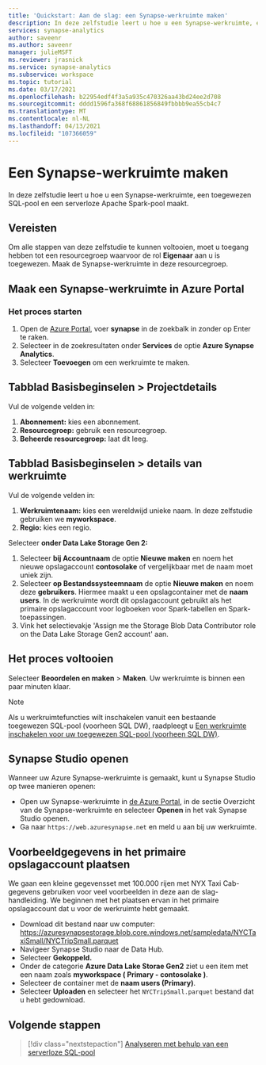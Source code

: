 ```yaml
---
title: 'Quickstart: Aan de slag: een Synapse-werkruimte maken'
description: In deze zelfstudie leert u hoe u een Synapse-werkruimte, een toegewezen SQL-pool en een serverloze Apache Spark-pool maakt.
services: synapse-analytics
author: saveenr
ms.author: saveenr
manager: julieMSFT
ms.reviewer: jrasnick
ms.service: synapse-analytics
ms.subservice: workspace
ms.topic: tutorial
ms.date: 03/17/2021
ms.openlocfilehash: b22954edf4f3a5a935c470326aa43bd24ee2d708
ms.sourcegitcommit: dddd1596fa368f68861856849fbbbb9ea55cb4c7
ms.translationtype: MT
ms.contentlocale: nl-NL
ms.lasthandoff: 04/13/2021
ms.locfileid: "107366059"
---
```

# <a name="creating-a-synapse-workspace"></a>Een Synapse-werkruimte maken

In deze zelfstudie leert u hoe u een Synapse-werkruimte, een toegewezen SQL-pool en een serverloze Apache Spark-pool maakt. 

## <a name="prerequisites"></a>Vereisten

Om alle stappen van deze zelfstudie te kunnen voltooien, moet u toegang hebben tot een resourcegroep waarvoor de rol **Eigenaar** aan u is toegewezen. Maak de Synapse-werkruimte in deze resourcegroep.

## <a name="create-a-synapse-workspace-in-the-azure-portal"></a>Maak een Synapse-werkruimte in Azure Portal

### <a name="start-the-process"></a>Het proces starten
1. Open de [Azure Portal](https://portal.azure.com), voer **synapse** in de zoekbalk in zonder op Enter te raken.
1. Selecteer in de zoekresultaten onder **Services** de optie **Azure Synapse Analytics**.
1. Selecteer **Toevoegen** om een werkruimte te maken.

## <a name="basics-tab--project-details"></a>Tabblad Basisbeginselen > Projectdetails
Vul de volgende velden in:

1. **Abonnement:** kies een abonnement.
1. **Resourcegroep:** gebruik een resourcegroep.
1. **Beheerde resourcegroep:** laat dit leeg.

## <a name="basics-tab--workspace-details"></a>Tabblad Basisbeginselen > details van werkruimte
Vul de volgende velden in:

1. **Werkruimtenaam:** kies een wereldwijd unieke naam. In deze zelfstudie gebruiken we **myworkspace**.
1. **Regio:** kies een regio.

Selecteer **onder Data Lake Storage Gen 2:**

1. Selecteer **bij Accountnaam** de optie **Nieuwe maken** en noem het nieuwe opslagaccount **contosolake** of vergelijkbaar met de naam moet uniek zijn.
1. Selecteer **op Bestandssysteemnaam** de optie **Nieuwe maken** en noem deze **gebruikers**. Hiermee maakt u een opslagcontainer met de **naam users**. In de werkruimte wordt dit opslagaccount gebruikt als het primaire opslagaccount voor logboeken voor Spark-tabellen en Spark-toepassingen.
1. Vink het selectievakje 'Assign me the Storage Blob Data Contributor role on the Data Lake Storage Gen2 account' aan. 

## <a name="completing-the-process"></a>Het proces voltooien
Selecteer **Beoordelen en maken** > **Maken**. Uw werkruimte is binnen een paar minuten klaar.

> [!NOTE]
> Als u werkruimtefuncties wilt inschakelen vanuit een bestaande toegewezen SQL-pool (voorheen SQL DW), raadpleegt u [Een werkruimte inschakelen voor uw toegewezen SQL-pool (voorheen SQL DW)](./sql-data-warehouse/workspace-connected-create.md).


## <a name="open-synapse-studio"></a>Synapse Studio openen

Wanneer uw Azure Synapse-werkruimte is gemaakt, kunt u Synapse Studio op twee manieren openen:

* Open uw Synapse-werkruimte in [de Azure Portal](https://portal.azure.com), in de sectie Overzicht van de Synapse-werkruimte en selecteer **Openen** in het vak Synapse Studio openen. 
* Ga naar `https://web.azuresynapse.net` en meld u aan bij uw werkruimte.

## <a name="place-sample-data-into-the-primary-storage-account"></a>Voorbeeldgegevens in het primaire opslagaccount plaatsen
We gaan een kleine gegevensset met 100.000 rijen met NYX Taxi Cab-gegevens gebruiken voor veel voorbeelden in deze aan de slag-handleiding. We beginnen met het plaatsen ervan in het primaire opslagaccount dat u voor de werkruimte hebt gemaakt.

* Download dit bestand naar uw computer: https://azuresynapsestorage.blob.core.windows.net/sampledata/NYCTaxiSmall/NYCTripSmall.parquet 
* Navigeer Synapse Studio naar de Data Hub. 
* Selecteer **Gekoppeld.**
* Onder de categorie **Azure Data Lake Storae Gen2** ziet u een item met een naam zoals **myworkspace ( Primary - contosolake )**.
* Selecteer de container met de **naam users (Primary)**.
* Selecteer **Uploaden** en selecteer het `NYCTripSmall.parquet` bestand dat u hebt gedownload.

## <a name="next-steps"></a>Volgende stappen

> [!div class="nextstepaction"]
> [Analyseren met behulp van een serverloze SQL-pool](get-started-analyze-sql-on-demand.md)
